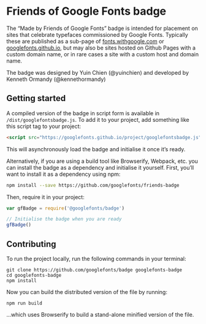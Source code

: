 # Friends of Google Fonts badge

The “Made by Friends of Google Fonts” badge is intended for placement on sites that celebrate typefaces commissioned by Google Fonts.
Typically these are published as a sub-page of [fonts.withgoogle.com](https://fonts.withgogole.com) or [googlefonts.github.io](https://googlefonts.github.io), but may also be sites hosted on Github Pages with a custom domain name, or in rare cases a site with a custom host and domain name. 

The badge was designed by Yuin Chien (@yuinchien) and developed by Kenneth Ormandy (@kennethormandy)

## Getting started

A compiled version of the badge in script form is available in `/dist/googlefontsbadge.js`.
To add it to your project, add something like this script tag to your project:

```html
<script src="https://googlefonts.github.io/project/googlefontsbadge.js" async defer onload="gfBadge()"></script>
```

This will asynchronously load the badge and initialise it once it’s ready.

Alternatively, if you are using a build tool like Browserify, Webpack, etc. you can install the badge as a dependency and initialise it yourself. First, you’ll want to install it as a dependency using npm:

```sh
npm install --save https://github.com/googlefonts/friends-badge
```

Then, require it in your project:

```js
var gfBadge = require('@googlefonts/badge')

// Initialise the badge when you are ready
gfBadge()
```

## Contributing

To run the project locally, run the following commands in your terminal:

```
git clone https://github.com/googlefonts/badge googlefonts-badge
cd googlefonts-badge
npm install
```

Now you can build the distributed version of the file by running:

```
npm run build
```

…which uses Browserify to build a stand-alone minified version of the file.
